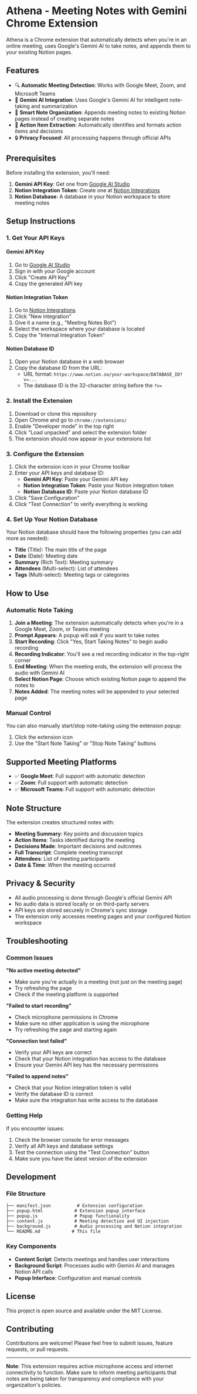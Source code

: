 # Athena - Meeting Notes with Gemini Chrome Extension

Athena is a Chrome extension that automatically detects when you're in an online meeting, uses Google's Gemini AI to take notes, and appends them to your existing Notion pages.

## Features

- 🔍 **Automatic Meeting Detection**: Works with Google Meet, Zoom, and Microsoft Teams
- 🤖 **Gemini AI Integration**: Uses Google's Gemini AI for intelligent note-taking and summarization
- 📝 **Smart Note Organization**: Appends meeting notes to existing Notion pages instead of creating separate notes
- 🎯 **Action Item Extraction**: Automatically identifies and formats action items and decisions
- 🔒 **Privacy Focused**: All processing happens through official APIs

## Prerequisites

Before installing the extension, you'll need:

1. **Gemini API Key**: Get one from [Google AI Studio](https://makersuite.google.com/app/apikey)
2. **Notion Integration Token**: Create one at [Notion Integrations](https://www.notion.so/my-integrations)
3. **Notion Database**: A database in your Notion workspace to store meeting notes

## Setup Instructions

### 1. Get Your API Keys

#### Gemini API Key
1. Go to [Google AI Studio](https://makersuite.google.com/app/apikey)
2. Sign in with your Google account
3. Click "Create API Key"
4. Copy the generated API key

#### Notion Integration Token
1. Go to [Notion Integrations](https://www.notion.so/my-integrations)
2. Click "New integration"
3. Give it a name (e.g., "Meeting Notes Bot")
4. Select the workspace where your database is located
5. Copy the "Internal Integration Token"

#### Notion Database ID
1. Open your Notion database in a web browser
2. Copy the database ID from the URL:
   - URL format: `https://www.notion.so/your-workspace/DATABASE_ID?v=...`
   - The database ID is the 32-character string before the `?v=`

### 2. Install the Extension

1. Download or clone this repository
2. Open Chrome and go to `chrome://extensions/`
3. Enable "Developer mode" in the top right
4. Click "Load unpacked" and select the extension folder
5. The extension should now appear in your extensions list

### 3. Configure the Extension

1. Click the extension icon in your Chrome toolbar
2. Enter your API keys and database ID:
   - **Gemini API Key**: Paste your Gemini API key
   - **Notion Integration Token**: Paste your Notion integration token
   - **Notion Database ID**: Paste your Notion database ID
3. Click "Save Configuration"
4. Click "Test Connection" to verify everything is working

### 4. Set Up Your Notion Database

Your Notion database should have the following properties (you can add more as needed):

- **Title** (Title): The main title of the page
- **Date** (Date): Meeting date
- **Summary** (Rich Text): Meeting summary
- **Attendees** (Multi-select): List of attendees
- **Tags** (Multi-select): Meeting tags or categories

## How to Use

### Automatic Note Taking

1. **Join a Meeting**: The extension automatically detects when you're in a Google Meet, Zoom, or Teams meeting
2. **Prompt Appears**: A popup will ask if you want to take notes
3. **Start Recording**: Click "Yes, Start Taking Notes" to begin audio recording
4. **Recording Indicator**: You'll see a red recording indicator in the top-right corner
5. **End Meeting**: When the meeting ends, the extension will process the audio with Gemini AI
6. **Select Notion Page**: Choose which existing Notion page to append the notes to
7. **Notes Added**: The meeting notes will be appended to your selected page

### Manual Control

You can also manually start/stop note-taking using the extension popup:
1. Click the extension icon
2. Use the "Start Note Taking" or "Stop Note Taking" buttons

## Supported Meeting Platforms

- ✅ **Google Meet**: Full support with automatic detection
- ✅ **Zoom**: Full support with automatic detection  
- ✅ **Microsoft Teams**: Full support with automatic detection

## Note Structure

The extension creates structured notes with:

- **Meeting Summary**: Key points and discussion topics
- **Action Items**: Tasks identified during the meeting
- **Decisions Made**: Important decisions and outcomes
- **Full Transcript**: Complete meeting transcript
- **Attendees**: List of meeting participants
- **Date & Time**: When the meeting occurred

## Privacy & Security

- All audio processing is done through Google's official Gemini API
- No audio data is stored locally or on third-party servers
- API keys are stored securely in Chrome's sync storage
- The extension only accesses meeting pages and your configured Notion workspace

## Troubleshooting

### Common Issues

**"No active meeting detected"**
- Make sure you're actually in a meeting (not just on the meeting page)
- Try refreshing the page
- Check if the meeting platform is supported

**"Failed to start recording"**
- Check microphone permissions in Chrome
- Make sure no other application is using the microphone
- Try refreshing the page and starting again

**"Connection test failed"**
- Verify your API keys are correct
- Check that your Notion integration has access to the database
- Ensure your Gemini API key has the necessary permissions

**"Failed to append notes"**
- Check that your Notion integration token is valid
- Verify the database ID is correct
- Make sure the integration has write access to the database

### Getting Help

If you encounter issues:

1. Check the browser console for error messages
2. Verify all API keys and database settings
3. Test the connection using the "Test Connection" button
4. Make sure you have the latest version of the extension

## Development

### File Structure

```
├── manifest.json          # Extension configuration
├── popup.html            # Extension popup interface
├── popup.js              # Popup functionality
├── content.js            # Meeting detection and UI injection
├── background.js         # Audio processing and Notion integration
└── README.md            # This file
```

### Key Components

- **Content Script**: Detects meetings and handles user interactions
- **Background Script**: Processes audio with Gemini AI and manages Notion API calls
- **Popup Interface**: Configuration and manual controls

## License

This project is open source and available under the MIT License.

## Contributing

Contributions are welcome! Please feel free to submit issues, feature requests, or pull requests.

---

**Note**: This extension requires active microphone access and internet connectivity to function. Make sure to inform meeting participants that notes are being taken for transparency and compliance with your organization's policies.
